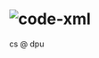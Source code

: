 # ![code-xml](https://github.com/user-attachments/assets/3534dd66-f3fa-456e-a377-6bbb176650ab)

cs @ dpu
